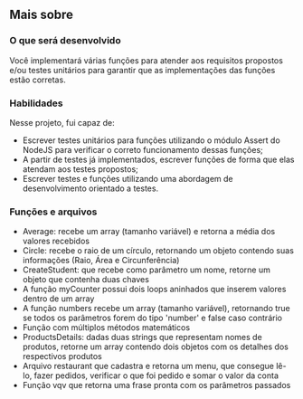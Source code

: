 ## Mais sobre

### O que será desenvolvido

Você implementará várias funções para atender aos requisitos propostos e/ou testes unitários para garantir que as implementações das funções estão corretas.

### Habilidades

Nesse projeto, fui capaz de:

- Escrever testes unitários para funções utilizando o módulo Assert do NodeJS para verificar o correto funcionamento dessas funções;
- A partir de testes já implementados, escrever funções de forma que elas atendam aos testes propostos;
- Escrever testes e funções utilizando uma abordagem de desenvolvimento orientado a testes.

### Funções e arquivos

- Average: recebe um array (tamanho variável) e retorna a média dos valores recebidos
- Circle: recebe o raio de um círculo,
  retornando um objeto contendo suas informações (Raio, Área e Circunferência)
- CreateStudent: que recebe como parâmetro um nome,
  retorne um objeto que contenha duas chaves
- A função myCounter possui dois loops aninhados que inserem valores dentro de um array
- A função numbers recebe um array (tamanho variável),
  retornando true se todos os parâmetros forem do tipo 'number' e false caso contrário
- Função com múltiplos métodos matemáticos
- ProductsDetails: dadas duas strings que representam nomes de produtos,
  retorne um array contendo dois objetos com os detalhes dos respectivos produtos
- Arquivo restaurant que cadastra e retorna um menu, que consegue lê-lo, fazer pedidos, verificar o que foi     pedido e somar o valor da conta
- Função vqv que retorna uma frase pronta com os parâmetros passados
